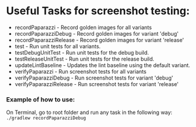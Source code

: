 # Useful Tasks for screenshot testing:

- recordPaparazzi - Record golden images for all variants
- recordPaparazziDebug - Record golden images for variant 'debug'
- recordPaparazziRelease - Record golden images for variant 'release'
- test - Run unit tests for all variants.
- testDebugUnitTest - Run unit tests for the debug build.
- testReleaseUnitTest - Run unit tests for the release build.
- updateLintBaseline - Updates the lint baseline using the default variant.
- verifyPaparazzi - Run screenshot tests for all variants
- verifyPaparazziDebug - Run screenshot tests for variant 'debug'
- verifyPaparazziRelease - Run screenshot tests for variant 'release'

### Example of how to use:
On Terminal, go to root folder and run any task in the following way:
`./gradlew recordPaparazziDebug`
